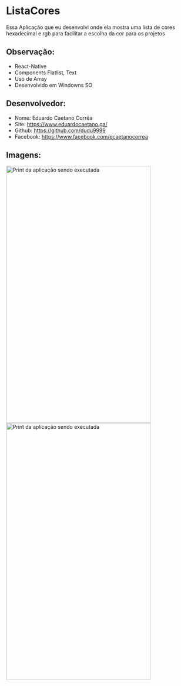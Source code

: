 # ListaCores

Essa Aplicação que eu desenvolvi 
onde ela mostra uma lista de cores hexadecimal
e rgb para facilitar a escolha da cor para os projetos

## Observação:
- React-Native
- Components Flatlist, Text
- Uso de Array 
- Desenvolvido em Windowns SO


## Desenvolvedor:
- Nome: Eduardo Caetano Corrêa
- Site: https://www.eduardocaetano.ga/
- Github: https://github.com/dudu9999
- Facebook: https://www.facebook.com/ecaetanocorrea


## Imagens:

<img jsname="uLHQEd" alt="Print da aplicação sendo executada" width="393" height="697" src="https://lh3.googleusercontent.com/lP4nogObPnw9ddQhQUXn5MehyDjWrTZuF_P5-wwJCrHz9fGj5V-XqOqWFaIZtVze8otJOVwyKo208zJaekXphcOGyJ7Kw6NCWoIk_weY0X6vwVXM81fJhNZcTVjF73vVg2kqU81YKwj7Naz7NJs2UtiDHv27GSFWe1erZ9nElFmAoLURfAnxnofw3z11PHVvAgJ3HvmwHMX10bE2_AY8AjpXOHTI_jOrFxpM7ikn0hdgNI9_C46X_G1bgyMBCGbvycp8gq9Ys7DkJRwlcJY5GRJ7AarFCfw7I1L-xidBGETFW-YNk04gTfZ62x3wbeUgcEuGfQN75P6xV-Ksd90JUcpp4ichy3UGHqZiw46rRSrlPHvlkQvTIa5TeUG2_JLsrOHwS7fRtEGDy7o4LL46WtySfCp93SOq-8rdgQq9mJBcNYvKMu1qxzKz4-l7SedurMjf44byLJXOuGhzMY0qmv-P29-Mxsq83ZFEYgellPE63XBOWVDc850EI8gst1uSx_PlqNos97vDsHbT1i-SR2QTpOt3u8YFSgQ1K9VKfpuUXZEGMBYoqotVsLeUKm6qqmDl5dZb1gacZBXgnfNlmgaWgQys_j9FcOAu6WrGHgDaX_Ef_acWvn28wOoPm1H3r-m-H3nbXdiZ3dd65qeasqO-dyy01l2vOxh9FBrc_bUocuya9etd9Z0=w393-h697-no" data-atf="false" data-iml="86268.67499999935" style="" aria-label="Foto: Retrato - 29 de jan. de 2020 04:32:42">

<img jsname="uLHQEd"  alt="Print da aplicação sendo executada" width="393" height="697" src="https://lh3.googleusercontent.com/v9iPL_YEb9-s8VyIgNZK_4YL3wlPBIYSl7Scvkb2kH_6b5AOYqnw3FO_3VxMcuETUS8yKzTiW1BDE3SoXB2c8Orp7sQWvNGO-sHkFsvKECtdaoX5S5FFeuot2Ugvb5i0TmLYduJ5YFHj3wEPJZ43oiw0lrxqFxkiuxtfgPX3-dA8M-57vmAHsk3rtlltTKH_JXnN778O9dAbgbQQGVqxMsLuDb5Ql7zjtt_x6IPGz6QA4cdiDGhmNOmBuBSn5EiSb80hTDFgp7P-0_pyXsxrl1ny_iJFQdZGYnWADoHXlt9R6RP5WIMS0Yd5n_b6YNp0UodF6FfO0M158BpNHYaC4hi3-g63nwmPcHQKXNkofpAWRRNlbS3XLS-13Zt7Dc42TCGP6QPgVdSgO4nmb-6EsZBVMHukdunrQ1IDMUYuelQeg8M6ru4CW7aQShNSJKxKbcEG06tdBFEhSo6jbdp0Usi2L2FJ9dQBnD9nmAsEBb5MmDJZ3qPnJmKvVTFQuvO7HOPeL9lj5oIxMpsweVEHSzEZmGm8y-Psv_CKlaprVFl9NvdavJ0Fhx5BdeAfpP1290dJ0Us0k0nMoWl_BV-xz_PJvWN-PcPd21AGcJSw6KpNPeacyUCmnvsL0iQZyiPYrQ3jF1dtnP20uK-Lzyjp_krTv7BaPDYVAD-bfKG1bPNakhiT7MlwRRs=w393-h697-no" aria-label="Foto: Retrato - 29 de jan. de 2020 04:32:50" data-iml="86269.05499999702" style="transform: translate3d(0px, 0px, 0px) rotate(0deg);">
